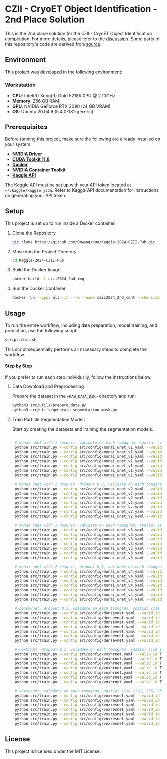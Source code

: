# CZII - CryoET Object Identification - 2nd Place Solution

This is the 2nd place solution for the CZII - CryoET Object Identification competition. For more details, please refer to the [discussion](https://www.kaggle.com/competitions/czii-cryo-et-object-identification/discussion/561568). Some parts of this repository's code are derived from [source](https://github.com/Moyasii/Kaggle-2024-RSNA-Pub). 

## Environment

This project was developed in the following environment:

### Workstation

- **CPU**: Intel(R) Xeon(R) Gold 5218R CPU @ 2.10GHz
- **Memory**: 256 GB RAM
- **GPU**: NVIDIA GeForce RTX 3090 (24 GB VRAM)
- **OS**: Ubuntu 20.04.6 (5.4.0-181-generic)


## Prerequisites

Before running this project, make sure the following are already installed on your system:

- **[NVIDIA Driver](https://www.nvidia.com/en-us/drivers/)**
- **[CUDA Toolkit 11.8](https://developer.nvidia.com/cuda-11-8-0-download-archive)**
- **[Docker](https://docs.docker.com/engine/install/debian/)**  
- **[NVIDIA Container Toolkit](https://docs.nvidia.com/datacenter/cloud-native/container-toolkit/latest/install-guide.html)**  
- **[Kaggle API](https://www.kaggle.com/docs/api)**

The Kaggle API must be set up with your API token located at `~/.kaggle/kaggle.json`. Refer to Kaggle API documentation for instructions on generating your API token.

## Setup

This project is set up to run inside a Docker container.

1. Clone the Repository

   ```bash
   git clone https://github.com/GWwangshuo/Kaggle-2024-CZII-Pub.git
   ```

2. Move into the Project Directory

   ```bash
   cd Kaggle-2024-CZII-Pub
   ```

3. Build the Docker Image

   ```bash
   docker build -t czii2024_2nd_img .
   ```

4. Run the Docker Container

   ```bash
   docker run --gpus all -it --rm --name czii2024_2nd_cont --shm-size 24G -v $(pwd):/kaggle -v ~/.kaggle:/root/.kaggle czii2024_2nd_img /bin/bash
   ```

## Usage

To run the entire workflow, including data preparation, model training, and prediction, use the following script:

```bash
scripts/run.sh
```

This script sequentially performs all necessary steps to complete the workflow.

#### Step by Step

If you prefer to run each step individually, follow the instructions below.

1. Data Download and Preprocessing

   Prepare the dataset in the `<RAW_DATA_DIR>` directory and run:

   ```bash
   python3 src/utils/prepare_data.py
   python3 src/utils/generate_segmentation_mask.py
   ```

2. Train Particle Segmentation Models

   Start by creating the datasets and training the segmentation models.

   ```bash

    # monai unet with 1 resunit, validate on each tomogram, spatial size (128, 256, 256)
    python src/train.py --config src/config/monai_unet_v1.yaml --valid_id TS_6_4
    python src/train.py --config src/config/monai_unet_v1.yaml --valid_id TS_5_4
    python src/train.py --config src/config/monai_unet_v1.yaml --valid_id TS_69_2
    python src/train.py --config src/config/monai_unet_v1.yaml --valid_id TS_6_6
    python src/train.py --config src/config/monai_unet_v1.yaml --valid_id TS_73_6
    python src/train.py --config src/config/monai_unet_v1.yaml --valid_id TS_86_3
    python src/train.py --config src/config/monai_unet_v1.yaml --valid_id TS_99_9

    # monai unet with 2 resunit, dropout 0.3, validate on each tomogram, spatial size (128, 256, 256)
    python src/train.py --config src/config/monai_unet_v2.yaml --valid_id TS_6_4
    python src/train.py --config src/config/monai_unet_v2.yaml --valid_id TS_5_4
    python src/train.py --config src/config/monai_unet_v2.yaml --valid_id TS_69_2
    python src/train.py --config src/config/monai_unet_v2.yaml --valid_id TS_6_6
    python src/train.py --config src/config/monai_unet_v2.yaml --valid_id TS_73_6
    python src/train.py --config src/config/monai_unet_v2.yaml --valid_id TS_86_3
    python src/train.py --config src/config/monai_unet_v2.yaml --valid_id TS_99_9

    # monai unet with 1 resunit, validate on each tomogram, spatial size (128, 384, 384)
    python src/train.py --config src/config/monai_unet_v3.yaml --valid_id TS_6_4
    python src/train.py --config src/config/monai_unet_v3.yaml --valid_id TS_5_4
    python src/train.py --config src/config/monai_unet_v3.yaml --valid_id TS_69_2
    python src/train.py --config src/config/monai_unet_v3.yaml --valid_id TS_6_6
    python src/train.py --config src/config/monai_unet_v3.yaml --valid_id TS_73_6
    python src/train.py --config src/config/monai_unet_v3.yaml --valid_id TS_86_3
    python src/train.py --config src/config/monai_unet_v3.yaml --valid_id TS_99_9

    # monai unet with 2 resunit, dropout 0.3, validate on each tomogram, spatial size (128, 384, 384)
    python src/train.py --config src/config/monai_unet_v4.yaml --valid_id TS_6_4
    python src/train.py --config src/config/monai_unet_v4.yaml --valid_id TS_5_4
    python src/train.py --config src/config/monai_unet_v4.yaml --valid_id TS_69_2
    python src/train.py --config src/config/monai_unet_v4.yaml --valid_id TS_6_6
    python src/train.py --config src/config/monai_unet_v4.yaml --valid_id TS_73_6
    python src/train.py --config src/config/monai_unet_v4.yaml --valid_id TS_86_3
    python src/train.py --config src/config/monai_unet_v4.yaml --valid_id TS_99_9

    # densevnet, dropout 0.3, validate on each tomogram, spatial size (128, 256, 256)
    python src/train.py --config src/config/densevnet.yaml --valid_id TS_6_4
    python src/train.py --config src/config/densevnet.yaml --valid_id TS_5_4
    python src/train.py --config src/config/densevnet.yaml --valid_id TS_69_2
    python src/train.py --config src/config/densevnet.yaml --valid_id TS_6_6
    python src/train.py --config src/config/densevnet.yaml --valid_id TS_73_6
    python src/train.py --config src/config/densevnet.yaml --valid_id TS_86_3
    python src/train.py --config src/config/densevnet.yaml --valid_id TS_99_9

    # voxhrnet, dropout 0.1, validate on each tomogram, spatial size (128, 256, 256)
    python src/train.py --config src/config/voxhrnet.yaml --valid_id TS_6_4
    python src/train.py --config src/config/voxhrnet.yaml --valid_id TS_5_4
    python src/train.py --config src/config/voxhrnet.yaml --valid_id TS_69_2
    python src/train.py --config src/config/voxhrnet.yaml --valid_id TS_6_6
    python src/train.py --config src/config/voxhrnet.yaml --valid_id TS_73_6
    python src/train.py --config src/config/voxhrnet.yaml --valid_id TS_86_3
    python src/train.py --config src/config/voxhrnet.yaml --valid_id TS_99_9

    # voxresnet, validate on each tomogram, spatial size (128, 256, 256)
    python src/train.py --config src/config/voxresnet.yaml --valid_id TS_6_4
    python src/train.py --config src/config/voxresnet.yaml --valid_id TS_5_4
    python src/train.py --config src/config/voxresnet.yaml --valid_id TS_69_2
    python src/train.py --config src/config/voxresnet.yaml --valid_id TS_6_6
    python src/train.py --config src/config/voxresnet.yaml --valid_id TS_73_6
    python src/train.py --config src/config/voxresnet.yaml --valid_id TS_86_3
    python src/train.py --config src/config/voxresnet.yaml --valid_id TS_99_9
   ```


## License

This project is licensed under the MIT License.
